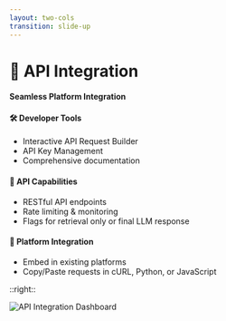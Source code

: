 ```yaml
---
layout: two-cols
transition: slide-up
---
```


<ThemeToggle />

# <span class="slide-title">🔌 API Integration</span>

<div class="pr-6">
  <h4 class="montserrat-paragraph text-2xl font-bold text-blue-800 dark:text-blue-100 mb-4">
    Seamless Platform Integration
  </h4>

  <!-- Developer Tools -->
  <div>
    <h4 class="montserrat-paragraph text-sm font-semibold text-gray-800 dark:text-gray-200 mb-3 flex items-center gap-2">
      <span class="text-purple-500">🛠️</span> Developer Tools
    </h4>
    <ul class="space-y-2 text-sm">
      <li class="flex items-center gap-2">
        <span class="w-1.5 h-1.5 bg-green-500 rounded-full"></span>
        <span class="montserrat-paragraph">Interactive API Request Builder</span>
      </li>
      <li class="flex items-center gap-2">
        <span class="w-1.5 h-1.5 bg-green-500 rounded-full"></span>
        <span class="montserrat-paragraph">API Key Management</span>
      </li>
      <li class="flex items-center gap-2">
        <span class="w-1.5 h-1.5 bg-green-500 rounded-full"></span>
        <span class="montserrat-paragraph">Comprehensive documentation</span>
      </li>
    </ul>
  </div>
  
  <!-- API Features -->
  <div class="mb-4">
    <h4 class="montserrat-paragraph text-sm font-semibold text-gray-800 dark:text-gray-200 mb-3 flex items-center gap-2">
      <span class="text-blue-500">🚀</span> API Capabilities
    </h4>
    <ul class="space-y-2 text-sm">
      <li class="flex items-center gap-2">
        <span class="w-1.5 h-1.5 bg-green-500 rounded-full"></span>
        <span class="montserrat-paragraph">RESTful API endpoints</span>
      </li>
      <li class="flex items-center gap-2">
        <span class="w-1.5 h-1.5 bg-green-500 rounded-full"></span>
        <span class="montserrat-paragraph">Rate limiting & monitoring</span>
      </li>
      <li class="flex items-center gap-2">
        <span class="w-1.5 h-1.5 bg-green-500 rounded-full"></span>
        <span class="montserrat-paragraph">Flags for retrieval only or final LLM response</span>
      </li>
    </ul>
  </div>

  <!-- Platform Integration -->
  <div class="mb-4">
    <h4 class="montserrat-paragraph text-sm font-semibold text-gray-800 dark:text-gray-200 mb-3 flex items-center gap-2">
      <span class="text-green-500">🔗</span> Platform Integration
    </h4>
    <ul class="space-y-2 text-sm">
      <li class="flex items-center gap-2">
        <span class="w-1.5 h-1.5 bg-green-500 rounded-full"></span>
        <span class="montserrat-paragraph">Embed in existing platforms</span>
      </li>
      <li class="flex items-center gap-2">
        <span class="w-1.5 h-1.5 bg-green-500 rounded-full"></span>
        <span class="montserrat-paragraph">Copy/Paste requests in cURL, Python, or JavaScript</span>
      </li>
    </ul>
  </div>

</div>

::right::

<!-- Screenshot -->
<div class="pl-6">
  <div class="h-full flex items-center justify-center">
    <img src="/images/api_request_builder.png" alt="API Integration Dashboard" class="w-full max-w-lg rounded-lg shadow-lg" />
  </div>
</div>

<!--
API page slide:
- API capabilities with RESTful endpoints and WebSocket support
- Platform integration for embedding in existing systems
- Developer tools including SDKs and comprehensive documentation
Using banner_icons.png as the screenshot
--> 